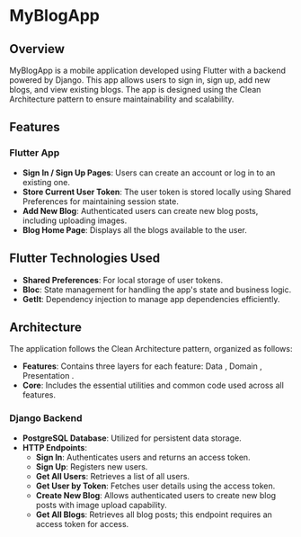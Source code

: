 # MyBlogApp

## Overview

MyBlogApp is a mobile application developed using Flutter with a backend powered by Django. This app allows users to sign in, sign up, add new blogs, and view existing blogs. The app is designed using the Clean Architecture pattern to ensure maintainability and scalability.

## Features

### Flutter App
- **Sign In / Sign Up Pages**: Users can create an account or log in to an existing one.
- **Store Current User Token**: The user token is stored locally using Shared Preferences for maintaining session state.
- **Add New Blog**: Authenticated users can create new blog posts, including uploading images.
- **Blog Home Page**: Displays all the blogs available to the user.



## Flutter Technologies Used
- **Shared Preferences**: For local storage of user tokens.
- **Bloc**: State management for handling the app's state and business logic.
- **GetIt**: Dependency injection to manage app dependencies efficiently.

## Architecture
The application follows the Clean Architecture pattern, organized as follows:
- **Features**: Contains three layers for each feature: Data , Domain , Presentation .
- **Core**: Includes the essential utilities and common code used across all features.



### Django Backend
- **PostgreSQL Database**: Utilized for persistent data storage.
- **HTTP Endpoints**:
  - **Sign In**: Authenticates users and returns an access token.
  - **Sign Up**: Registers new users.
  - **Get All Users**: Retrieves a list of all users.
  - **Get User by Token**: Fetches user details using the access token.
  - **Create New Blog**: Allows authenticated users to create new blog posts with image upload capability.
  - **Get All Blogs**: Retrieves all blog posts; this endpoint requires an access token for access.
